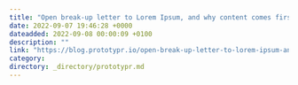 ```yaml
---
title: "Open break-up letter to Lorem Ipsum, and why content comes first"
date: 2022-09-07 19:46:28 +0000
dateadded: 2022-09-08 00:00:09 +0100
description: ""
link: "https://blog.prototypr.io/open-break-up-letter-to-lorem-ipsum-and-why-content-comes-first-343b84967b70?source=rss----eb297ea1161a---4"
category:
directory: _directory/prototypr.md
---
```

